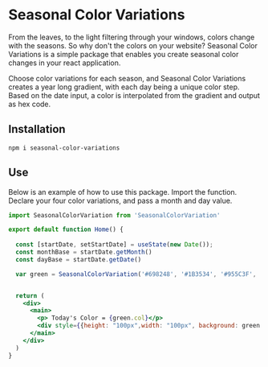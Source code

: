 # Seasonal Color Variations

From the leaves, to the light filtering through your windows, colors change with the seasons. So why don't the colors on your website? Seasonal Color Variations is a simple package that enables you create seasonal color changes in your react application.

Choose color variations for each season, and Seasonal Color Variations creates a year long gradient, with each day being a unique color step. Based on the date input, a color is interpolated from the gradient and output as hex code.

## Installation

```
npm i seasonal-color-variations
```

## Use

Below is an example of how to use this package. Import the function. Declare your four color variations, and pass a month and day value. 

```jsx
import SeasonalColorVariation from 'SeasonalColorVariation'
```

```jsx
export default function Home() {
 
  const [startDate, setStartDate] = useState(new Date());
  const monthBase = startDate.getMonth()
  const dayBase = startDate.getDate()

  var green = SeasonalColorVariation('#698248', '#1B3534', '#955C3F', '#782B33', monthBase, dayBase);


  return (
    <div>
      <main>
        <p> Today's Color = {green.col}</p>
        <div style={{height: "100px",width: "100px", background: green.col}}/>
      </main>
    </div>
  )
}

```
